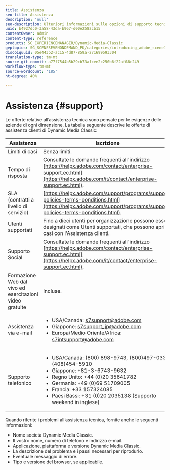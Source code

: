 ```yaml
---
title: Assistenza
seo-title: Assistenza
description: 'null'
seo-description: Ulteriori informazioni sulle opzioni di supporto tecnico.
uuid: b4927dc0-3a58-43da-b967-d00e2582cb15
contentOwner: admin
content-type: reference
products: SG_EXPERIENCEMANAGER/Dynamic-Media-Classic
geptopics: SG_SCENESEVENONDEMAND_PK/categories/introducing_adobe_scene7
discoiquuid: 05e443b2-ac15-4d87-859a-271699593304
translation-type: tm+mt
source-git-commit: a77f7544b5b29cb73afcee2c250b6f22af08c249
workflow-type: tm+mt
source-wordcount: '185'
ht-degree: 40%

---
```



# Assistenza {#support}

Le offerte relative all’assistenza tecnica sono pensate per le esigenze delle aziende di ogni dimensione. La tabella seguente descrive le offerte di assistenza clienti di Dynamic Media Classic:

| Assistenza | Iscrizione |
|--- |--- |
| Limiti di casi | Senza limiti. |
| Tempo di risposta | Consultate le domande frequenti all&#39;indirizzo [https://helpx.adobe.com/contact/enterprise-support.ec.html](https://helpx.adobe.com/it/contact/enterprise-support.ec.html). |
| SLA (contratti a livello di servizio) | [https://helpx.adobe.com/support/programs/support-policies-terms-conditions.html](https://helpx.adobe.com/support/programs/support-policies-terms-conditions.html). |
| Utenti supportati | Fino a dieci utenti per organizzazione possono essere designati come Utenti supportati, che possono aprire casi con l&#39;Assistenza clienti. |
| Supporto Social | Consultate le domande frequenti all&#39;indirizzo [https://helpx.adobe.com/contact/enterprise-support.ec.html](https://helpx.adobe.com/it/contact/enterprise-support.ec.html). |
| Formazione Web dal vivo ed esercitazioni video gratuite | Incluse. |
| Assistenza via e-mail | <ul><li>USA/Canada: s7support@adobe.com</li> <li>Giappone: s7support_jp@adobe.com</li><li>Europa/Medio Oriente/Africa: s7intsupport@adobe.com</li></ul> |
| Supporto telefonico | <ul><li>USA/Canada: (800) 898-9743, (800)497-033, (408)454-5910 </li> <li>Giappone: +81-3-6743-9632 </li><li>Regno Unito: +44 (0)20 35641782</li><li>Germania: +49 (0)69 51709005</li><li>Francia: +33 157324085</li><li>Paesi Bassi: +31 (0)20 2035138 (Supporto weekend in inglese)</li></ul> |

Quando riferite i problemi all’assistenza tecnica, fornite anche le seguenti informazioni:

* Nome società Dynamic Media Classic.
* Il vostro nome, numero di telefono e indirizzo e-mail.
* Applicazione, piattaforma e versione Dynamic Media Classic.
* La descrizione del problema e i passi necessari per riprodurlo.
* Eventuale messaggio di errore.
* Tipo e versione del browser, se applicabile.

